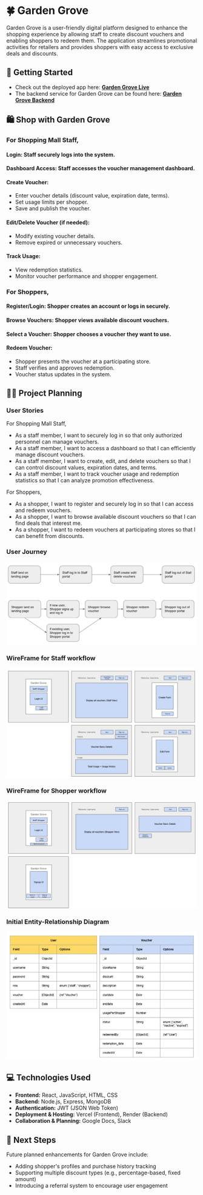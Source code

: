 # 🍀 Garden Grove
Garden Grove is a user-friendly digital platform designed to enhance the shopping experience by allowing staff to create discount vouchers and enabling shoppers to redeem them. The application streamlines promotional activities for retailers and provides shoppers with easy access to exclusive deals and discounts.  

## 🚀 Getting Started  
- Check out the deployed app here: **[Garden Grove Live](https://gardengrove.vercel.app/)**
- The backend service for Garden Grove can be found here: **[Garden Grove Backend](https://github.com/nelvinq/mall-app-backend)**  

## 🛍️ Shop with Garden Grove
### For Shopping Mall Staff, 
#### Login: Staff securely logs into the system.
#### Dashboard Access: Staff accesses the voucher management dashboard.
#### Create Voucher:
- Enter voucher details (discount value, expiration date, terms).
- Set usage limits per shopper.
- Save and publish the voucher.
#### Edit/Delete Voucher (if needed):
- Modify existing voucher details.
- Remove expired or unnecessary vouchers.
#### Track Usage:
- View redemption statistics.
- Monitor voucher performance and shopper engagement.

### For Shoppers,
#### Register/Login: Shopper creates an account or logs in securely.
#### Browse Vouchers: Shopper views available discount vouchers.
#### Select a Voucher: Shopper chooses a voucher they want to use.
#### Redeem Voucher:
- Shopper presents the voucher at a participating store.
- Staff verifies and approves redemption.
- Voucher status updates in the system.

## 👨‍💻 Project Planning  
### User Stories
For Shopping Mall Staff, 
- As a staff member, I want to securely log in so that only authorized personnel can manage vouchers.
- As a staff member, I want to access a dashboard so that I can efficiently manage discount vouchers.
- As a staff member, I want to create, edit, and delete vouchers so that I can control discount values, expiration dates, and terms.
- As a staff member, I want to track voucher usage and redemption statistics so that I can analyze promotion effectiveness.

For Shoppers,
- As a shopper, I want to register and securely log in so that I can access and redeem vouchers.
- As a shopper, I want to browse available discount vouchers so that I can find deals that interest me.
- As a shopper, I want to redeem vouchers at participating stores so that I can benefit from discounts.

### User Journey
![Model](https://github.com/SeanieCodes/mall-app-frontend/blob/12a9368c0bbf10d676224a2285d80bf6b65aa2f9/src/assets/User%20Journey.jpg)

### WireFrame for Staff workflow
![Model](https://github.com/SeanieCodes/mall-app-frontend/blob/12a9368c0bbf10d676224a2285d80bf6b65aa2f9/src/assets/Wireframe%20for%20Staff%20Flow.jpg)

### WireFrame for Shopper workflow
![Model](https://github.com/SeanieCodes/mall-app-frontend/blob/12a9368c0bbf10d676224a2285d80bf6b65aa2f9/src/assets/Wireframe%20for%20Shopper%20Flow.jpg)

### Initial Entity-Relationship Diagram
![Model](https://github.com/SeanieCodes/mall-app-frontend/blob/12a9368c0bbf10d676224a2285d80bf6b65aa2f9/src/assets/ERD.jpg)

## 💻 Technologies Used  
- **Frontend:** React, JavaScript, HTML, CSS  
- **Backend:** Node.js, Express, MongoDB  
- **Authentication:** JWT (JSON Web Token)  
- **Deployment & Hosting:** Vercel (Frontend), Render (Backend)  
- **Collaboration & Planning:** Google Docs, Slack

## 🚧 Next Steps  
Future planned enhancements for Garden Grove include:  
- Adding shopper's profiles and purchase history tracking  
- Supporting multiple discount types (e.g., percentage-based, fixed amount)  
- Introducing a referral system to encourage user engagement
